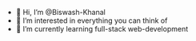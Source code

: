 - 👋 Hi, I’m @Biswash-Khanal
- 👀 I’m interested in everything you can think of
- 🌱 I’m currently learning full-stack web-development


